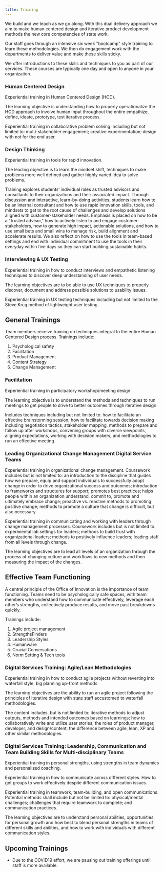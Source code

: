 ```yaml
---
title: Training
---
```


We build and we teach as we go along. With this dual delivery approach we aim to make human centered design and iterative product development methods the new core competencies of state work.

Our staff goes through an intensive six week "bootcamp" style training to learn these methodologies. We then do engagement work with the departments to deliver value and make these skills sticky.

We offer introductions to these skills and techniques to you as part of our services. These courses are typically one day and open to anyone in your organization.

### Human Centered Design

Experiential training in Human Centered Design (HCD).

The learning objective is understanding how to properly operationalize the HCD approach to involve human input throughout the entire empathize, define, ideate, prototype, test iterative process.

Experiential training in collaborative problem solving including but not limited to: multi-stakeholder engagement; creative experimentation; design with not for the end user.

### Design Thinking  

Experiential training in tools for rapid innovation.

The leading objective is to learn the mindset shift, techniques to make problems more well defined and gather highly varied idea to solve problems.

Training explores students’ individual roles as trusted advisors and consultants to their organizations and their associated impact. Through discussion and interactive, learn-by-doing activities, students learn how to be an internal consultant and how to use rapid innovation skills, tools, and mindsets to get to the root cause of challenges and develop solutions aligned with customer-stakeholder needs. Emphasis is placed on how to be a "trusted advisor," how to actively listen to and engage customer-stakeholders, how to generate high impact, actionable solutions, and how to use small bets and small wins to manage risk, build alignment and accelerate results. We also reflect on how to use the tools in team-based settings and end with individual commitment to use the tools in their everyday within five days so they can start building sustainable habits.

### Interviewing & UX Testing

Experiential training in how to conduct interviews and empathetic listening techniques to discover deep understanding of user needs.

The learning objectives are to be able to use UX techniques to properly discover, document and address possible solutions to usability issues.

Experiential training in UX testing techniques including but not limited to the Steve Krug method of lightweight user testing.



## General Trainings

Team members receive training on techniques integral to the entire Human Centered Design process. Trainings include:

1. Psychological safety
2. Facilitation
3. Product Management
4. Content Strategy
5. Change Management

### Facilitation

Experiential training in participatory workshop/meeting design.

The learning objective is to understand the methods and techniques to run meetings to get people to drive to better outcomes through iterative design.

Includes techniques including but not limited to: how to facilitate an effective brainstorming session, how to facilitate towards decision making including negotiation tactics, stakeholder mapping, methods to prepare and follow up after workshops, convening groups with diverse viewpoints, aligning expectations, working with decision makers, and methodologies to run an effective meeting.

### Leading Organizational Change Management Digital Service Teams

Experiential training in organizational change management. Coursework includes but is not limited to: an introduction to the discipline that guides how we prepare, equip and support individuals to successfully adopt change in order to drive organizational success and outcomes; introduction to frameworks and structures for support; promotes best practices; helps people within an organization understand, commit to, promote and ultimately embrace change; proactive vs. reactive methods to promoting positive change; methods to promote a culture that change is difficult, but also necessary.

Experiential training in communicating and working with leaders through change management processes. Coursework includes but is not limited to: experimental lab settings for leaders; methods to build trust with organizational leaders; methods to positively influence leaders; leading staff from all levels through change.

The learning objectives are to lead all levels of an organization through the process of changing culture and workflows to new methods and then measuring the impact of the changes.


## Effective Team Functioning

A central principle of the Office of Innovation is the importance of team functioning. Teams need to be psychologically safe spaces, with team members who understand how to communicate effectively, leverage each other’s strengths, collectively produce results, and move past breakdowns quickly.

Trainings include:

1. Agile project management
2. StrengthsFinders
3. Leadership Styles
4. Humanware
5. Crucial Conversations
6. Norm Setting & Tech tools

### Digital Services Training: Agile/Lean Methodologies

Experiential training in how to conduct agile projects without reverting into waterfall style, big planning up-front methods.

The learning objectives are the ability to run an agile project following the principles of iterative design with state staff accustomed to waterfall methodologies.

The content includes, but is not limited to: iterative methods to adjust outputs, methods and intended outcomes based on learnings; how to collaboratively write and utilize user stories; the roles of product manager, developer, and design/content; the difference between agile, lean, XP and other similar methodologies.

### Digital Services Training: Leadership, Communication and Team Building Skills for Multi-disciplinary Teams

Experiential training in personal strengths, using strengths in team dynamics and personalized coaching.

Experiential training in how to communicate across different styles. How to get groups to work effectively despite different communication issues.

Experiential training in teamwork, team-building, and open communications. Potential methods shall include but not be limited to: physical/mental challenges; challenges that require teamwork to complete; and communication practices.

The learning objectives are to understand personal abilities, opportunities for personal growth and how best to blend personal strengths in teams of different skills and abilities, and how to work with individuals with different communication styles.


## Upcoming Trainings

* Due to the COVID19 effort, we are pausing out training offerings until staff is more available.

